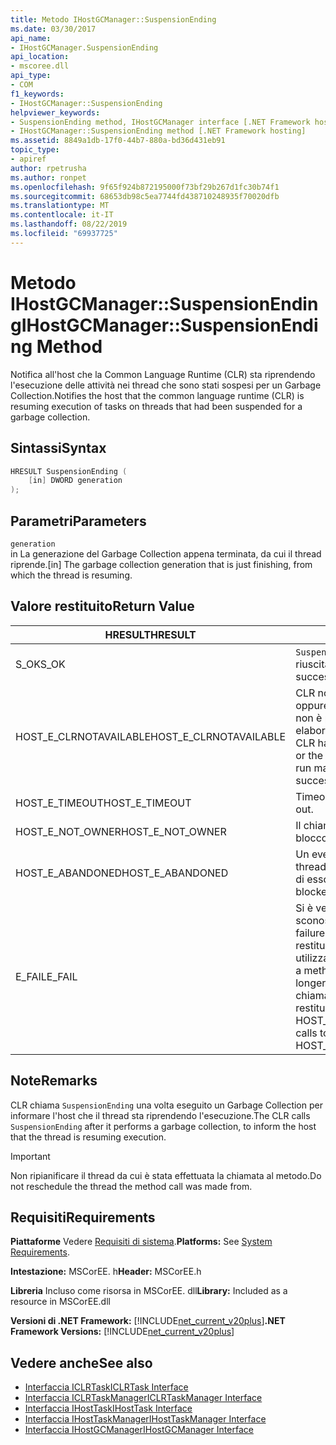 ```yaml
---
title: Metodo IHostGCManager::SuspensionEnding
ms.date: 03/30/2017
api_name:
- IHostGCManager.SuspensionEnding
api_location:
- mscoree.dll
api_type:
- COM
f1_keywords:
- IHostGCManager::SuspensionEnding
helpviewer_keywords:
- SuspensionEnding method, IHostGCManager interface [.NET Framework hosting]
- IHostGCManager::SuspensionEnding method [.NET Framework hosting]
ms.assetid: 8849a1db-17f0-44b7-880a-bd36d431eb91
topic_type:
- apiref
author: rpetrusha
ms.author: ronpet
ms.openlocfilehash: 9f65f924b872195000f73bf29b267d1fc30b74f1
ms.sourcegitcommit: 68653db98c5ea7744fd438710248935f70020dfb
ms.translationtype: MT
ms.contentlocale: it-IT
ms.lasthandoff: 08/22/2019
ms.locfileid: "69937725"
---
```

# <a name="ihostgcmanagersuspensionending-method"></a><span data-ttu-id="0672a-102">Metodo IHostGCManager::SuspensionEnding</span><span class="sxs-lookup"><span data-stu-id="0672a-102">IHostGCManager::SuspensionEnding Method</span></span>
<span data-ttu-id="0672a-103">Notifica all'host che la Common Language Runtime (CLR) sta riprendendo l'esecuzione delle attività nei thread che sono stati sospesi per un Garbage Collection.</span><span class="sxs-lookup"><span data-stu-id="0672a-103">Notifies the host that the common language runtime (CLR) is resuming execution of tasks on threads that had been suspended for a garbage collection.</span></span>  
  
## <a name="syntax"></a><span data-ttu-id="0672a-104">Sintassi</span><span class="sxs-lookup"><span data-stu-id="0672a-104">Syntax</span></span>  
  
```cpp  
HRESULT SuspensionEnding (  
    [in] DWORD generation  
);  
```  
  
## <a name="parameters"></a><span data-ttu-id="0672a-105">Parametri</span><span class="sxs-lookup"><span data-stu-id="0672a-105">Parameters</span></span>  
 `generation`  
 <span data-ttu-id="0672a-106">in La generazione del Garbage Collection appena terminata, da cui il thread riprende.</span><span class="sxs-lookup"><span data-stu-id="0672a-106">[in] The garbage collection generation that is just finishing, from which the thread is resuming.</span></span>  
  
## <a name="return-value"></a><span data-ttu-id="0672a-107">Valore restituito</span><span class="sxs-lookup"><span data-stu-id="0672a-107">Return Value</span></span>  
  
|<span data-ttu-id="0672a-108">HRESULT</span><span class="sxs-lookup"><span data-stu-id="0672a-108">HRESULT</span></span>|<span data-ttu-id="0672a-109">Descrizione</span><span class="sxs-lookup"><span data-stu-id="0672a-109">Description</span></span>|  
|-------------|-----------------|  
|<span data-ttu-id="0672a-110">S_OK</span><span class="sxs-lookup"><span data-stu-id="0672a-110">S_OK</span></span>|<span data-ttu-id="0672a-111">`SuspensionEnding`la restituzione è riuscita.</span><span class="sxs-lookup"><span data-stu-id="0672a-111">`SuspensionEnding` returned successfully.</span></span>|  
|<span data-ttu-id="0672a-112">HOST_E_CLRNOTAVAILABLE</span><span class="sxs-lookup"><span data-stu-id="0672a-112">HOST_E_CLRNOTAVAILABLE</span></span>|<span data-ttu-id="0672a-113">CLR non è stato caricato in un processo oppure CLR si trova in uno stato in cui non è possibile eseguire codice gestito o elaborare la chiamata correttamente.</span><span class="sxs-lookup"><span data-stu-id="0672a-113">The CLR has not been loaded into a process, or the CLR is in a state in which it cannot run managed code or process the call successfully.</span></span>|  
|<span data-ttu-id="0672a-114">HOST_E_TIMEOUT</span><span class="sxs-lookup"><span data-stu-id="0672a-114">HOST_E_TIMEOUT</span></span>|<span data-ttu-id="0672a-115">Timeout della chiamata.</span><span class="sxs-lookup"><span data-stu-id="0672a-115">The call timed out.</span></span>|  
|<span data-ttu-id="0672a-116">HOST_E_NOT_OWNER</span><span class="sxs-lookup"><span data-stu-id="0672a-116">HOST_E_NOT_OWNER</span></span>|<span data-ttu-id="0672a-117">Il chiamante non è il proprietario del blocco.</span><span class="sxs-lookup"><span data-stu-id="0672a-117">The caller does not own the lock.</span></span>|  
|<span data-ttu-id="0672a-118">HOST_E_ABANDONED</span><span class="sxs-lookup"><span data-stu-id="0672a-118">HOST_E_ABANDONED</span></span>|<span data-ttu-id="0672a-119">Un evento è stato annullato mentre un thread bloccato o Fiber era in attesa su di esso.</span><span class="sxs-lookup"><span data-stu-id="0672a-119">An event was canceled while a blocked thread or fiber was waiting on it.</span></span>|  
|<span data-ttu-id="0672a-120">E_FAIL</span><span class="sxs-lookup"><span data-stu-id="0672a-120">E_FAIL</span></span>|<span data-ttu-id="0672a-121">Si è verificato un errore irreversibile sconosciuto.</span><span class="sxs-lookup"><span data-stu-id="0672a-121">An unknown catastrophic failure occurred.</span></span> <span data-ttu-id="0672a-122">Quando un metodo restituisce E_FAIL, CLR non è più utilizzabile all'interno del processo.</span><span class="sxs-lookup"><span data-stu-id="0672a-122">When a method returns E_FAIL, the CLR is no longer usable within the process.</span></span> <span data-ttu-id="0672a-123">Le chiamate successive ai metodi di hosting restituiscono HOST_E_CLRNOTAVAILABLE.</span><span class="sxs-lookup"><span data-stu-id="0672a-123">Subsequent calls to hosting methods return HOST_E_CLRNOTAVAILABLE.</span></span>|  
  
## <a name="remarks"></a><span data-ttu-id="0672a-124">Note</span><span class="sxs-lookup"><span data-stu-id="0672a-124">Remarks</span></span>  
 <span data-ttu-id="0672a-125">CLR chiama `SuspensionEnding` una volta eseguito un Garbage Collection per informare l'host che il thread sta riprendendo l'esecuzione.</span><span class="sxs-lookup"><span data-stu-id="0672a-125">The CLR calls `SuspensionEnding` after it performs a garbage collection, to inform the host that the thread is resuming execution.</span></span>  
  
> [!IMPORTANT]
> <span data-ttu-id="0672a-126">Non ripianificare il thread da cui è stata effettuata la chiamata al metodo.</span><span class="sxs-lookup"><span data-stu-id="0672a-126">Do not reschedule the thread the method call was made from.</span></span>  
  
## <a name="requirements"></a><span data-ttu-id="0672a-127">Requisiti</span><span class="sxs-lookup"><span data-stu-id="0672a-127">Requirements</span></span>  
 <span data-ttu-id="0672a-128">**Piattaforme** Vedere [Requisiti di sistema](../../../../docs/framework/get-started/system-requirements.md).</span><span class="sxs-lookup"><span data-stu-id="0672a-128">**Platforms:** See [System Requirements](../../../../docs/framework/get-started/system-requirements.md).</span></span>  
  
 <span data-ttu-id="0672a-129">**Intestazione:** MSCorEE. h</span><span class="sxs-lookup"><span data-stu-id="0672a-129">**Header:** MSCorEE.h</span></span>  
  
 <span data-ttu-id="0672a-130">**Libreria** Incluso come risorsa in MSCorEE. dll</span><span class="sxs-lookup"><span data-stu-id="0672a-130">**Library:** Included as a resource in MSCorEE.dll</span></span>  
  
 <span data-ttu-id="0672a-131">**Versioni di .NET Framework:** [!INCLUDE[net_current_v20plus](../../../../includes/net-current-v20plus-md.md)]</span><span class="sxs-lookup"><span data-stu-id="0672a-131">**.NET Framework Versions:** [!INCLUDE[net_current_v20plus](../../../../includes/net-current-v20plus-md.md)]</span></span>  
  
## <a name="see-also"></a><span data-ttu-id="0672a-132">Vedere anche</span><span class="sxs-lookup"><span data-stu-id="0672a-132">See also</span></span>

- [<span data-ttu-id="0672a-133">Interfaccia ICLRTask</span><span class="sxs-lookup"><span data-stu-id="0672a-133">ICLRTask Interface</span></span>](../../../../docs/framework/unmanaged-api/hosting/iclrtask-interface.md)
- [<span data-ttu-id="0672a-134">Interfaccia ICLRTaskManager</span><span class="sxs-lookup"><span data-stu-id="0672a-134">ICLRTaskManager Interface</span></span>](../../../../docs/framework/unmanaged-api/hosting/iclrtaskmanager-interface.md)
- [<span data-ttu-id="0672a-135">Interfaccia IHostTask</span><span class="sxs-lookup"><span data-stu-id="0672a-135">IHostTask Interface</span></span>](../../../../docs/framework/unmanaged-api/hosting/ihosttask-interface.md)
- [<span data-ttu-id="0672a-136">Interfaccia IHostTaskManager</span><span class="sxs-lookup"><span data-stu-id="0672a-136">IHostTaskManager Interface</span></span>](../../../../docs/framework/unmanaged-api/hosting/ihosttaskmanager-interface.md)
- [<span data-ttu-id="0672a-137">Interfaccia IHostGCManager</span><span class="sxs-lookup"><span data-stu-id="0672a-137">IHostGCManager Interface</span></span>](../../../../docs/framework/unmanaged-api/hosting/ihostgcmanager-interface.md)
